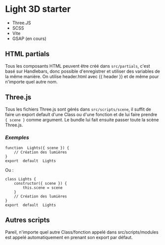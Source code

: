 # Light 3D starter

 - Three.JS
 - SCSS
 - Vite
 - GSAP (en cours)

## HTML partials
Tous les composants HTML peuvent être créé dans `src/partials`, c'est basé sur Handlebars, donc possible d'enregistrer et utiliser des variables de la même manière. On utilise header.html avec {{ header }} et de même pour n'importe quel autre nom.

## Three.js
Tous les fichiers Three.js sont gérés dans `src/scripts/scene`, il suffit de faire un export default d'une Class ou d'une fonction et de lui faire prendre `{ scene }` comme argument. Le bundle lui fait ensuite passer toute la scène Three.js.

### *Exemples*
    function  Lights({ scene }) {
	    // Création des lumières
    }
    export  default  Lights
Ou : 

    class Lights {
	   	constructor({ scene }) {
		   	this.scene = scene
	   	}
	   	// Création des lumières
    }
    export  default  Lights

## Autres scripts
Pareil, n'importe quel autre Class/fonction appelé dans src/scripts/modules est appelé automatiquement en prenant son export par défaut.